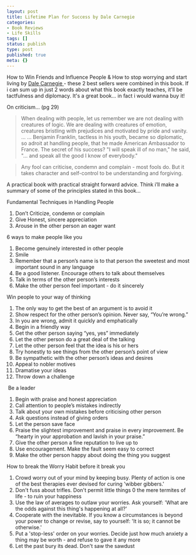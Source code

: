 ```yaml
---
layout: post
title: Lifetime Plan for Success by Dale Carnegie
categories:
- Book Reviews
- Life Skills
tags: []
status: publish
type: post
published: true
meta: {}
---
```

How to Win Friends and Influence People & How to stop worrying and start living by [Dale Carnegie ](http://en.wikipedia.org/wiki/Dale_Carnegie)- these 2 best sellers were combined in this book. If i can sum up in just 2 words about what this book exactly teaches, it'll be tactfulness and diplomacy. It's a great book... in fact i would wanna buy it!

On criticism... (pg 29)

>  

> When dealing with people, let us remember we are not dealing with creatures of logic. We are dealing with creatures of emotion, creatures bristling with prejudices and motivated by pride and vanity. ... ... Benjamin Franklin, tactless in his youth, became so diplomatic, so adroit at handling people, that he made American Ambassador to France. The secret of his success? "I will speak ill of no man," he said, "... and speak all the good I know of everybody."

> Any fool can criticise, condemn and complain - most fools do. But it takes character and self-control to be understanding and forgiving.

A practical book with practical straight forward advice. Think i’ll make a summary of some of the principles stated in this book...

Fundamental Techniques in Handling People

1. Don’t Criticize, condemn or complain
2. Give Honest, sincere appreciation
3. Arouse in the other person an eager want

6 ways to make people like you

1. Become genuinely interested in other people
2. Smile
3. Remember that a person’s name is to that person the sweetest and most important sound in any language
4. Be a good listener. Encourage others to talk about themselves
5. Talk in terms of the other person’s interests
6. Make the other person feel important - do it sincerely

Win people to your way of thinking

1. The only way to get the best of an argument is to avoid it
2. Show respect for the other person’s opinion. Never say, “You’re wrong.”
3. In you are wrong, admit it quickly and emphatically
4. Begin in a friendly way
5. Get the other person saying “yes, yes” immediately
6. Let the other person do a great deal of the talking
7. Let the other person feel that the idea is his or hers
8. Try honestly to see things from the other person’s point of view
9. Be sympathetic with the other person’s ideas and desires
10. Appeal to nobler motives
11. Dramatise your ideas
12. Throw down a challenge

 Be a leader

1. Begin with praise and honest appreciation
2. Call attention to people’s mistakes indirectly
3. Talk about your own mistakes before criticising other person
4. Ask questions instead of giving orders
5. Let the person save face
6. Praise the slightest improvement and praise in every improvement. Be “hearty in your approbation and lavish in your praise.”
7. Give the other person a fine reputation to live up to
8. Use encouragement. Make the fault seem easy to correct
9. Make the other person happy about doing the thing you suggest

How to break the Worry Habit before it break you

1. Crowd worry out of your mind by keeping busy. Plenty of action is one of the best therapies ever devised for curing 'wibber gibbers.'
2. Don't fuss about trifles. Don't permit little things 0 the mere termites of life - to ruin your happiness
3. Use the law of averages to outlaw your worries. Ask yourself: 'What are the odds against this thing's happening at all?'
4. Cooperate with the inevitable. If you know a circumstances is beyond your power to change or revise, say to yourself: 'It is so; it cannot be otherwise.'
5. Put a 'stop-less' order on your worries. Decide just how much anxiety a thing may be worth - and refuse to gave it any more
6. Let the past bury its dead. Don't saw the sawdust
